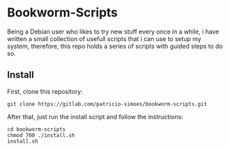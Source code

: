 # Bookworm-Scripts

Being a Debian user who likes to try new stuff every once in a while, 
i have written a small collection of usefull scripts that i can use to setup my system,
therefore, this repo holds a series of scripts with guided steps to do so.</p>

## Install

First, clone this repository:

```
git clone https://gitlab.com/patricio-simoes/bookworm-scripts.git
```

After that, just run the install script and follow the instructions:

```
cd bookworm-scripts
chmod 700 ./install.sh
install.sh
```

